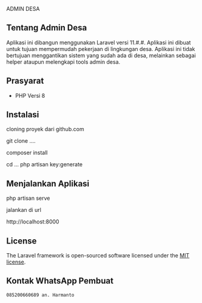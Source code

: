 ADMIN DESA

## Tentang Admin Desa
Aplikasi ini dibangun menggunakan Laravel versi 11.#.#. Aplikasi ini dibuat untuk tujuan mempermudah pekerjaan di lingkungan desa. Aplikasi ini tidak bertujuan menggantikan sistem yang sudah ada di desa, melainkan sebagai helper ataupun melengkapi tools admin desa.


## Prasyarat
 - PHP Versi 8


## Instalasi

cloning proyek dari github.com

git clone ....

composer install

cd ...
php artisan key:generate


## Menjalankan Aplikasi

php artisan serve

jalankan di url

http://localhost:8000


## License

The Laravel framework is open-sourced software licensed under the [MIT license](https://opensource.org/licenses/MIT).

## Kontak WhatsApp Pembuat
    085200660689 an. Harmanto
